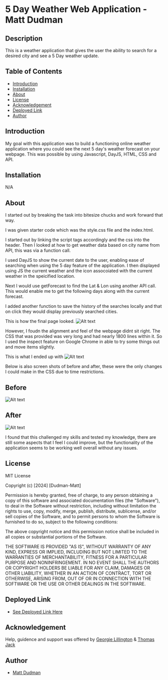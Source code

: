 # 5 Day Weather Web Application - Matt Dudman

## Description
This is a weather application that gives the user the ability to search for a desired city and see a 5 Day weather update.
## Table of Contents

- [Introduction](#introduction)
- [Installation](#installation)
- [About](#about)
- [License](#license)
- [Acknowledgement](#acknowledgement)
- [Deployed Link](#deployed-link)
- [Author](#author)


## Introduction

My goal with this application was to build a functioning online weather application where you could see the next 5 day's weather forecast on your webpage. This was possible by using Javascript, DayJS, HTML, CSS and API. 

## Installation 

N/A

## About

I started out by breaking the task into bitesize chucks and work forward that way. 

I was given starter code which was the style.css file and the index.html. 

I started out by linking the script tags accordingly and the css into the header. Then I looked at how to get weather data based on city name from API, this was via a function call. 

I used DayJS to show the current date to the user, enabling ease of searching when using the 5 day feature of the application. I then displayed using JS the current weather and the icon assocoiated with the current weather in the speicified location.

Next I would use getForecast to find the Lat & Lon using another API call. This would enable me to get the following days along with the current forecast. 

I added another function to save the history of the searches locally and that on click they would display previously searched cities. 

This is how the final page looked. ![Alt text](<Assets/Screenshot 2024-01-16 at 13.55.51.png>)

However, I foudn the alignment and feel of the webpage didnt sit right. The CSS that was provided was very long and had nearly 1800 lines within it. So I used the inspect feature on Google Chrome in able to try some things out and move items slightly. 

This is what I ended up with ![Alt text](<Assets/Screenshot 2024-01-16 at 13.55.37.png>)

Below is also screen shots of before and after, these were the only changes I could make in the CSS due to time restrictions. 

## Before
 ![Alt text](<Assets/Screenshot 2024-01-16 at 13.57.18.png>)

## After
 ![Alt text](<Assets/Screenshot 2024-01-16 at 13.56.59.png>)

I found that this challenged my skills and tested my knowledge, there are still some aspects that I feel I could improve, but the functionality of the application seems to be working well overall without any issues. 

## License

MIT License

Copyright (c) [2024] [Dudman-Matt]

Permission is hereby granted, free of charge, to any person obtaining a copy of this software and associated documentation files (the "Software"), to deal in the Software without restriction, including without limitation the rights to use, copy, modify, merge, publish, distribute, sublicense, and/or sell copies of the Software, and to permit persons to whom the Software is furnished to do so, subject to the following conditions:

The above copyright notice and this permission notice shall be included in all copies or substantial portions of the Software.

THE SOFTWARE IS PROVIDED "AS IS", WITHOUT WARRANTY OF ANY KIND, EXPRESS OR IMPLIED, INCLUDING BUT NOT LIMITED TO THE WARRANTIES OF MERCHANTABILITY, FITNESS FOR A PARTICULAR PURPOSE AND NONINFRINGEMENT. IN NO EVENT SHALL THE AUTHORS OR COPYRIGHT HOLDERS BE LIABLE FOR ANY CLAIM, DAMAGES OR OTHER LIABILITY, WHETHER IN AN ACTION OF CONTRACT, TORT OR OTHERWISE, ARISING FROM, OUT OF OR IN CONNECTION WITH THE SOFTWARE OR THE USE OR OTHER DEALINGS IN THE SOFTWARE.

## Deployed Link
 * [See Deployed Link Here](https://atypicalbitter.github.io/Day-Planner-MD/)

## Acknowledgement

Help, guidence and support was offered by [Georgie Lillington](https://github.com/georgielill)
&
[Thomas Jack](https://github.com/quikstart86)


## Author
 * [Matt Dudman](https://github.com/atypicalbitter)